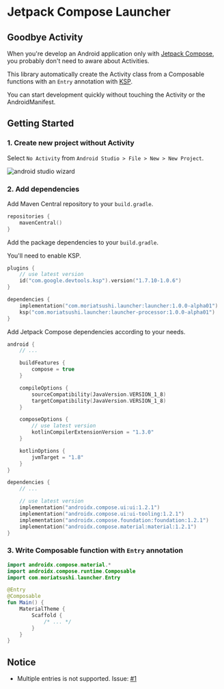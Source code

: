 # Jetpack Compose Launcher

## Goodbye Activity

When you're develop an Android application only with [Jetpack Compose](https://developer.android.com/jetpack/compose), you probably don't need to aware about Activities.

This library automatically create the Activity class from a Composable functions with an `Entry` annotation with [KSP](https://github.com/google/ksp).

You can start development quickly without touching the Activity or the AndroidManifest.

## Getting Started

### 1. Create new project without Activity

Select `No Activity` from `Android Studio > File > New > New Project`.

![android studio wizard](https://user-images.githubusercontent.com/13435109/184525219-c262ba62-b0db-4e2e-8f60-cff65232322d.png)

### 2. Add dependencies

Add Maven Central repository to your `build.gradle`.

```kotlin
repositories {
    mavenCentral()
}
```

Add the package dependencies to your `build.gradle`.

You'll need to enable KSP.

```kotlin
plugins {
    // use latest version
    id("com.google.devtools.ksp").version("1.7.10-1.0.6")
}

dependencies {
    implementation("com.moriatsushi.launcher:launcher:1.0.0-alpha01")
    ksp("com.moriatsushi.launcher:launcher-processor:1.0.0-alpha01")
}
```

Add Jetpack Compose dependencies according to your needs.

```kotlin
android {
    // ...

    buildFeatures {
        compose = true
    }

    compileOptions {
        sourceCompatibility(JavaVersion.VERSION_1_8)
        targetCompatibility(JavaVersion.VERSION_1_8)
    }

    composeOptions {
        // use latest version
        kotlinCompilerExtensionVersion = "1.3.0"
    }

    kotlinOptions {
        jvmTarget = "1.8"
    }
}

dependencies {
    // ...

    // use latest version
    implementation("androidx.compose.ui:ui:1.2.1")
    implementation("androidx.compose.ui:ui-tooling:1.2.1")
    implementation("androidx.compose.foundation:foundation:1.2.1")
    implementation("androidx.compose.material:material:1.2.1")
}
```

### 3. Write Composable function with `Entry` annotation
```kotlin
import androidx.compose.material.*
import androidx.compose.runtime.Composable
import com.moriatsushi.launcher.Entry

@Entry
@Composable
fun Main() {
    MaterialTheme {
        Scaffold {
            /* ... */
        }
    }
}
```

## Notice
* Multiple entries is not supported. Issue: [#1](https://github.com/Mori-Atsushi/compose-launcher/issues/1)
